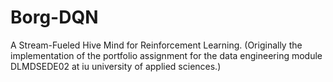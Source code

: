 # Borg-DQN
A Stream-Fueled Hive Mind for Reinforcement Learning. (Originally the implementation of the portfolio assignment for the data engineering module DLMDSEDE02 at iu university of applied sciences.)
